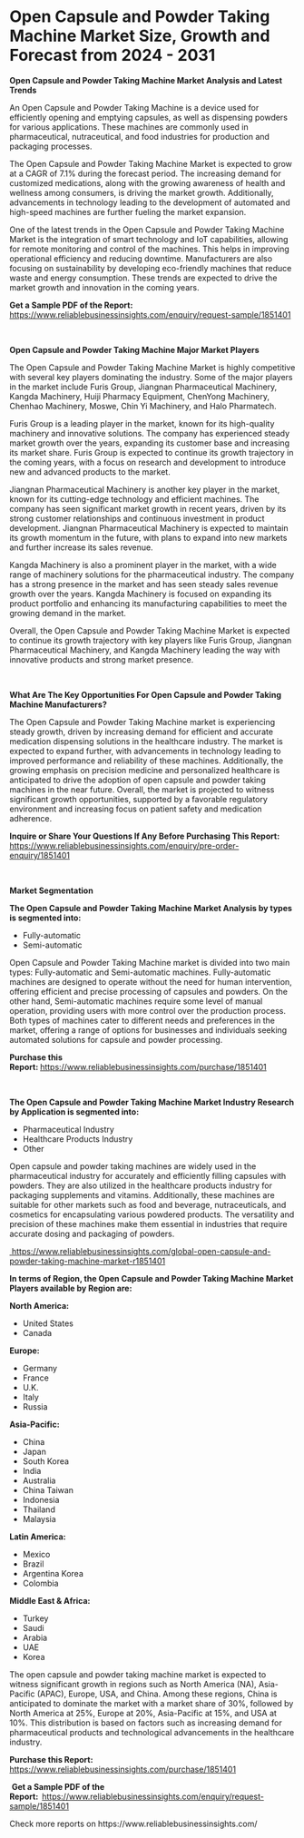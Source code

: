 <p><h1>Open Capsule and Powder Taking Machine Market Size, Growth and Forecast from 2024 - 2031</h1></p><p><strong>Open Capsule and Powder Taking Machine Market Analysis and Latest Trends</strong></p>
<p><p>An Open Capsule and Powder Taking Machine is a device used for efficiently opening and emptying capsules, as well as dispensing powders for various applications. These machines are commonly used in pharmaceutical, nutraceutical, and food industries for production and packaging processes.</p><p>The Open Capsule and Powder Taking Machine Market is expected to grow at a CAGR of 7.1% during the forecast period. The increasing demand for customized medications, along with the growing awareness of health and wellness among consumers, is driving the market growth. Additionally, advancements in technology leading to the development of automated and high-speed machines are further fueling the market expansion.</p><p>One of the latest trends in the Open Capsule and Powder Taking Machine Market is the integration of smart technology and IoT capabilities, allowing for remote monitoring and control of the machines. This helps in improving operational efficiency and reducing downtime. Manufacturers are also focusing on sustainability by developing eco-friendly machines that reduce waste and energy consumption. These trends are expected to drive the market growth and innovation in the coming years.</p></p>
<p><strong>Get a Sample PDF of the Report:&nbsp;</strong> <a href="https://www.reliablebusinessinsights.com/enquiry/request-sample/1851401">https://www.reliablebusinessinsights.com/enquiry/request-sample/1851401</a></p>
<p>&nbsp;</p>
<p><strong>Open Capsule and Powder Taking Machine Major Market Players</strong></p>
<p><p>The Open Capsule and Powder Taking Machine Market is highly competitive with several key players dominating the industry. Some of the major players in the market include Furis Group, Jiangnan Pharmaceutical Machinery, Kangda Machinery, Huiji Pharmacy Equipment, ChenYong Machinery, Chenhao Machinery, Moswe, Chin Yi Machinery, and Halo Pharmatech.</p><p>Furis Group is a leading player in the market, known for its high-quality machinery and innovative solutions. The company has experienced steady market growth over the years, expanding its customer base and increasing its market share. Furis Group is expected to continue its growth trajectory in the coming years, with a focus on research and development to introduce new and advanced products to the market.</p><p>Jiangnan Pharmaceutical Machinery is another key player in the market, known for its cutting-edge technology and efficient machines. The company has seen significant market growth in recent years, driven by its strong customer relationships and continuous investment in product development. Jiangnan Pharmaceutical Machinery is expected to maintain its growth momentum in the future, with plans to expand into new markets and further increase its sales revenue.</p><p>Kangda Machinery is also a prominent player in the market, with a wide range of machinery solutions for the pharmaceutical industry. The company has a strong presence in the market and has seen steady sales revenue growth over the years. Kangda Machinery is focused on expanding its product portfolio and enhancing its manufacturing capabilities to meet the growing demand in the market.</p><p>Overall, the Open Capsule and Powder Taking Machine Market is expected to continue its growth trajectory with key players like Furis Group, Jiangnan Pharmaceutical Machinery, and Kangda Machinery leading the way with innovative products and strong market presence.</p></p>
<p>&nbsp;</p>
<p><strong>What Are The Key Opportunities For Open Capsule and Powder Taking Machine Manufacturers?</strong></p>
<p><p>The Open Capsule and Powder Taking Machine market is experiencing steady growth, driven by increasing demand for efficient and accurate medication dispensing solutions in the healthcare industry. The market is expected to expand further, with advancements in technology leading to improved performance and reliability of these machines. Additionally, the growing emphasis on precision medicine and personalized healthcare is anticipated to drive the adoption of open capsule and powder taking machines in the near future. Overall, the market is projected to witness significant growth opportunities, supported by a favorable regulatory environment and increasing focus on patient safety and medication adherence.</p></p>
<p><strong>Inquire or Share Your Questions If Any Before Purchasing This Report:</strong> <a href="https://www.reliablebusinessinsights.com/enquiry/pre-order-enquiry/1851401">https://www.reliablebusinessinsights.com/enquiry/pre-order-enquiry/1851401</a></p>
<p>&nbsp;</p>
<p><strong>Market Segmentation</strong></p>
<p><strong>The Open Capsule and Powder Taking Machine Market Analysis by types is segmented into:</strong></p>
<p><ul><li>Fully-automatic</li><li>Semi-automatic</li></ul></p>
<p><p>Open Capsule and Powder Taking Machine market is divided into two main types: Fully-automatic and Semi-automatic machines. Fully-automatic machines are designed to operate without the need for human intervention, offering efficient and precise processing of capsules and powders. On the other hand, Semi-automatic machines require some level of manual operation, providing users with more control over the production process. Both types of machines cater to different needs and preferences in the market, offering a range of options for businesses and individuals seeking automated solutions for capsule and powder processing.</p></p>
<p><strong>Purchase this Report:&nbsp;</strong><a href="https://www.reliablebusinessinsights.com/purchase/1851401">https://www.reliablebusinessinsights.com/purchase/1851401</a></p>
<p>&nbsp;</p>
<p><strong>The Open Capsule and Powder Taking Machine Market Industry Research by Application is segmented into:</strong></p>
<p><ul><li>Pharmaceutical Industry</li><li>Healthcare Products Industry</li><li>Other</li></ul></p>
<p><p>Open capsule and powder taking machines are widely used in the pharmaceutical industry for accurately and efficiently filling capsules with powders. They are also utilized in the healthcare products industry for packaging supplements and vitamins. Additionally, these machines are suitable for other markets such as food and beverage, nutraceuticals, and cosmetics for encapsulating various powdered products. The versatility and precision of these machines make them essential in industries that require accurate dosing and packaging of powders.</p></p>
<p><a href="https://www.reliablebusinessinsights.com/global-open-capsule-and-powder-taking-machine-market-r1851401">&nbsp;https://www.reliablebusinessinsights.com/global-open-capsule-and-powder-taking-machine-market-r1851401</a></p>
<p><strong>In terms of Region, the Open Capsule and Powder Taking Machine Market Players available by Region are:</strong></p>
<p>
    <p> <strong> North America: </strong>
        <ul>
            <li>United States</li>
            <li>Canada</li>
        </ul>
        </p> 
    <p> <strong> Europe: </strong>
        <ul>
            <li>Germany</li>
            <li>France</li>
            <li>U.K.</li>
            <li>Italy</li>
            <li>Russia</li>
        </ul>
        </p> 
    <p> <strong> Asia-Pacific: </strong>
        <ul>
            <li>China</li>
            <li>Japan</li>
            <li>South Korea</li>
            <li>India</li>
            <li>Australia</li>
            <li>China Taiwan</li>
            <li>Indonesia</li>
            <li>Thailand</li>
            <li>Malaysia</li>
        </ul>
        </p> 
    <p> <strong> Latin America: </strong>
        <ul>
            <li>Mexico</li>
            <li>Brazil</li>
            <li>Argentina Korea</li>
            <li>Colombia</li>
        </ul>
        </p> 
    <p> <strong> Middle East & Africa: </strong>
        <ul>
            <li>Turkey</li>
            <li>Saudi</li>
            <li>Arabia</li>
            <li>UAE</li>
            <li>Korea</li>
        </ul>
    </p>
    </p>
<p><p>The open capsule and powder taking machine market is expected to witness significant growth in regions such as North America (NA), Asia-Pacific (APAC), Europe, USA, and China. Among these regions, China is anticipated to dominate the market with a market share of 30%, followed by North America at 25%, Europe at 20%, Asia-Pacific at 15%, and USA at 10%. This distribution is based on factors such as increasing demand for pharmaceutical products and technological advancements in the healthcare industry.</p></p>
<p><strong>Purchase this Report: </strong><a href="https://www.reliablebusinessinsights.com/purchase/1851401">https://www.reliablebusinessinsights.com/purchase/1851401</a></p>
<p>&nbsp;<strong>Get a Sample PDF of the Report:&nbsp;&nbsp;</strong><a href="https://www.reliablebusinessinsights.com/enquiry/request-sample/1851401">https://www.reliablebusinessinsights.com/enquiry/request-sample/1851401</a></p>
<p><strong></strong></p>
<p>Check more reports on https://www.reliablebusinessinsights.com/</p>